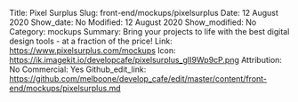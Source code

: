Title: Pixel Surplus
Slug: front-end/mockups/pixelsurplus
Date: 12 August 2020
Show_date: No
Modified: 12 August 2020
Show_modified: No
Category: mockups
Summary: Bring your projects to life with the best digital design tools - at a fraction of the price!
Link: https://www.pixelsurplus.com/mockups
Icon: https://ik.imagekit.io/developcafe/pixelsurplus_gII9Wp9cP.png
Attribution: No
Commercial: Yes
Github_edit_link: https://github.com/melboone/develop_cafe/edit/master/content/front-end/mockups/pixelsurplus.md

